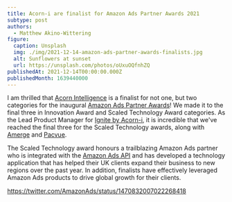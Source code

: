 ```yaml
---
title: Acorn-i are finalist for Amazon Ads Partner Awards 2021
subtype: post
authors:
  - Matthew Akino-Wittering
figure:
  caption: Unsplash
  img: ./img/2021-12-14-amazon-ads-partner-awards-finalists.jpg
  alt: Sunflowers at sunset
  url: https://unsplash.com/photos/oUxuOQfnhZQ
publishedAt: 2021-12-14T00:00:00.000Z
publishedMonth: 1639440000
---
```

I am thrilled that [Acorn Intelligence](https://www.acorn-i.com) is a finalist for not one, but two categories for the inaugural [Amazon Ads Partner Awards](https://advertising.amazon.com/en-us/blog/uk-partner-awards-finalists)! We made it to the final three in Innovation Award and Scaled Technology Award categories. As the Lead Product Manager for [Ignite by Acorn-i](https://acorn-i.com/ignite-by-acorn-i/), it is incredible that we've reached the final three for the Scaled Technology awards, along with [Amerge](https://www.linkedin.com/feed/update/urn:li:activity:6877605664840011776/) and [Pacvue](https://www.linkedin.com/feed/update/urn:li:activity:6876942476091895808/).

The Scaled Technology award honours a trailblazing Amazon Ads partner who is integrated with the [Amazon Ads API](https://advertising.amazon.com/about-api) and has developed a technology application that has helped their UK clients expand their business to new regions over the past year. In addition, finalists have effectively leveraged Amazon Ads products to drive global growth for their clients.

https://twitter.com/AmazonAds/status/1470832007022268418
